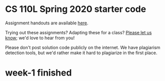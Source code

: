 # CS 110L Spring 2020 starter code

Assignment handouts are available [here](https://reberhardt.com/cs110l/spring-2020/).

Trying out these assignments? Adapting these for a class? [Please let us
know](mailto:ryan@reberhardt.com); we'd love to hear from you!

Please don't post solution code publicly on the internet. We have plagiarism
detection tools, but we'd rather make it hard to plagiarize in the first place.

# week-1 finished    
